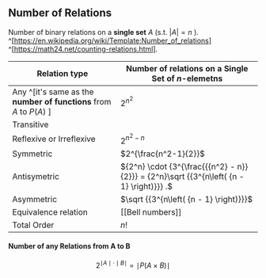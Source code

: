 ## Number of Relations

Number of binary relations on a **single set** $A$ (s.t. $|A|=n$ ). ^[https://en.wikipedia.org/wiki/Template:Number_of_relations] ^[https://math24.net/counting-relations.html].

| Relation type      | Number of relations on a **Single Set** of _n_-elemetns |
| ----------- | ----------- | 
| Any ^[it's same as the **number of functions** from $A$ to $P(A)$ ]     | $2^{n^{2}}$  |
| Transitive   |          |
| Reflexive or Irreflexive  | $2^{n^{2}-n}$        |
| Symmetric   | $2^{\frac{n^2-1}{2}}$        |
| Antisymetric | ${2^n} \cdot {3^{\frac{{{n^2} - n}}{2}}} = {2^n}\sqrt {{3^{n\left( {n - 1} \right)}}} .$ |
| Asymmetric | $\sqrt {{3^{n\left( {n - 1} \right)}}}$ |
| Equivalence relation   | [[Bell numbers]] |
| Total Order | $n!$ |


#### Number of any Relations from A to B 
$$2^{\mid A \mid \cdot \mid B \mid} = {\mid}P(A\times B){\mid}$$  